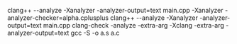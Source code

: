 
clang++ --analyze -Xanalyzer -analyzer-output=text main.cpp -Xanalyzer -analyzer-checker=alpha.cplusplus
clang++ --analyze -Xanalyzer -analyzer-output=text main.cpp
clang-check -analyze -extra-arg -Xclang -extra-arg -analyzer-output=text
gcc -S -o a.s a.c

